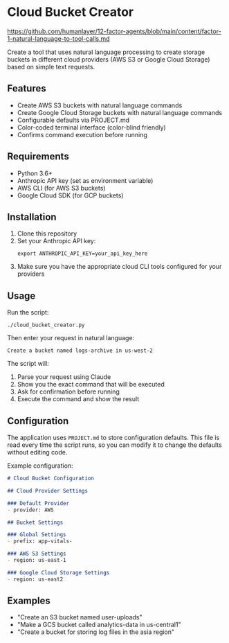 # Cloud Bucket Creator

https://github.com/humanlayer/12-factor-agents/blob/main/content/factor-1-natural-language-to-tool-calls.md

Create a tool that uses natural language processing to create storage buckets in different cloud providers (AWS S3 or Google Cloud Storage) based on simple text requests.

## Features

- Create AWS S3 buckets with natural language commands
- Create Google Cloud Storage buckets with natural language commands
- Configurable defaults via PROJECT.md
- Color-coded terminal interface (color-blind friendly)
- Confirms command execution before running

## Requirements

- Python 3.6+
- Anthropic API key (set as environment variable)
- AWS CLI (for AWS S3 buckets)
- Google Cloud SDK (for GCP buckets)

## Installation

1. Clone this repository
2. Set your Anthropic API key:
   ```
   export ANTHROPIC_API_KEY=your_api_key_here
   ```
3. Make sure you have the appropriate cloud CLI tools configured for your providers

## Usage

Run the script:
```
./cloud_bucket_creator.py
```

Then enter your request in natural language:
```
Create a bucket named logs-archive in us-west-2
```

The script will:
1. Parse your request using Claude
2. Show you the exact command that will be executed
3. Ask for confirmation before running
4. Execute the command and show the result

## Configuration

The application uses `PROJECT.md` to store configuration defaults. This file is read every time the script runs, so you can modify it to change the defaults without editing code.

Example configuration:
```markdown
# Cloud Bucket Configuration

## Cloud Provider Settings

### Default Provider
- provider: AWS

## Bucket Settings

### Global Settings
- prefix: app-vitals-

### AWS S3 Settings
- region: us-east-1

### Google Cloud Storage Settings
- region: us-east2
```

## Examples

- "Create an S3 bucket named user-uploads"
- "Make a GCS bucket called analytics-data in us-central1"
- "Create a bucket for storing log files in the asia region"
